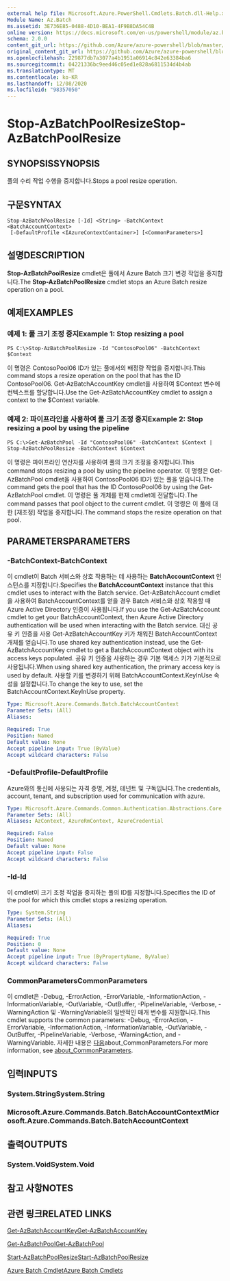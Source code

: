 ```yaml
---
external help file: Microsoft.Azure.PowerShell.Cmdlets.Batch.dll-Help.xml
Module Name: Az.Batch
ms.assetid: 3E736E85-0488-4D10-BEA1-4F9B8DA54C4B
online version: https://docs.microsoft.com/en-us/powershell/module/az.batch/stop-azbatchpoolresize
schema: 2.0.0
content_git_url: https://github.com/Azure/azure-powershell/blob/master/src/Batch/Batch/help/Stop-AzBatchPoolResize.md
original_content_git_url: https://github.com/Azure/azure-powershell/blob/master/src/Batch/Batch/help/Stop-AzBatchPoolResize.md
ms.openlocfilehash: 229877db7a3077a4b1951a06914c842e63384ba6
ms.sourcegitcommit: 04221336bc9eed46c05ed1e828a6811534d4b4ab
ms.translationtype: MT
ms.contentlocale: ko-KR
ms.lasthandoff: 12/08/2020
ms.locfileid: "98357050"
---
```

# <span data-ttu-id="bb8fe-101">Stop-AzBatchPoolResize</span><span class="sxs-lookup"><span data-stu-id="bb8fe-101">Stop-AzBatchPoolResize</span></span>

## <span data-ttu-id="bb8fe-102">SYNOPSIS</span><span class="sxs-lookup"><span data-stu-id="bb8fe-102">SYNOPSIS</span></span>
<span data-ttu-id="bb8fe-103">풀의 수리 작업 수행을 중지합니다.</span><span class="sxs-lookup"><span data-stu-id="bb8fe-103">Stops a pool resize operation.</span></span>

## <span data-ttu-id="bb8fe-104">구문</span><span class="sxs-lookup"><span data-stu-id="bb8fe-104">SYNTAX</span></span>

```
Stop-AzBatchPoolResize [-Id] <String> -BatchContext <BatchAccountContext>
 [-DefaultProfile <IAzureContextContainer>] [<CommonParameters>]
```

## <span data-ttu-id="bb8fe-105">설명</span><span class="sxs-lookup"><span data-stu-id="bb8fe-105">DESCRIPTION</span></span>
<span data-ttu-id="bb8fe-106">**Stop-AzBatchPoolResize** cmdlet은 풀에서 Azure Batch 크기 변경 작업을 중지합니다.</span><span class="sxs-lookup"><span data-stu-id="bb8fe-106">The **Stop-AzBatchPoolResize** cmdlet stops an Azure Batch resize operation on a pool.</span></span>

## <span data-ttu-id="bb8fe-107">예제</span><span class="sxs-lookup"><span data-stu-id="bb8fe-107">EXAMPLES</span></span>

### <span data-ttu-id="bb8fe-108">예제 1: 풀 크기 조정 중지</span><span class="sxs-lookup"><span data-stu-id="bb8fe-108">Example 1: Stop resizing a pool</span></span>
```
PS C:\>Stop-AzBatchPoolResize -Id "ContosoPool06" -BatchContext $Context
```

<span data-ttu-id="bb8fe-109">이 명령은 ContosoPool06 ID가 있는 풀에서의 배정량 작업을 중지합니다.</span><span class="sxs-lookup"><span data-stu-id="bb8fe-109">This command stops a resize operation on the pool that has the ID ContosoPool06.</span></span>
<span data-ttu-id="bb8fe-110">Get-AzBatchAccountKey cmdlet을 사용하여 $Context 변수에 컨텍스트를 할당합니다.</span><span class="sxs-lookup"><span data-stu-id="bb8fe-110">Use the Get-AzBatchAccountKey cmdlet to assign a context to the $Context variable.</span></span>

### <span data-ttu-id="bb8fe-111">예제 2: 파이프라인을 사용하여 풀 크기 조정 중지</span><span class="sxs-lookup"><span data-stu-id="bb8fe-111">Example 2: Stop resizing a pool by using the pipeline</span></span>
```
PS C:\>Get-AzBatchPool -Id "ContosoPool06" -BatchContext $Context | Stop-AzBatchPoolResize -BatchContext $Context
```

<span data-ttu-id="bb8fe-112">이 명령은 파이프라인 연산자를 사용하여 풀의 크기 조정을 중지합니다.</span><span class="sxs-lookup"><span data-stu-id="bb8fe-112">This command stops resizing a pool by using the pipeline operator.</span></span>
<span data-ttu-id="bb8fe-113">이 명령은 Get-AzBatchPool cmdlet을 사용하여 ContosoPool06 ID가 있는 풀을 얻습니다.</span><span class="sxs-lookup"><span data-stu-id="bb8fe-113">The command gets the pool that has the ID ContosoPool06 by using the Get-AzBatchPool cmdlet.</span></span>
<span data-ttu-id="bb8fe-114">이 명령은 풀 개체를 현재 cmdlet에 전달합니다.</span><span class="sxs-lookup"><span data-stu-id="bb8fe-114">The command passes that pool object to the current cmdlet.</span></span>
<span data-ttu-id="bb8fe-115">이 명령은 이 풀에 대한 [재조정] 작업을 중지합니다.</span><span class="sxs-lookup"><span data-stu-id="bb8fe-115">The command stops the resize operation on that pool.</span></span>

## <span data-ttu-id="bb8fe-116">PARAMETERS</span><span class="sxs-lookup"><span data-stu-id="bb8fe-116">PARAMETERS</span></span>

### <span data-ttu-id="bb8fe-117">-BatchContext</span><span class="sxs-lookup"><span data-stu-id="bb8fe-117">-BatchContext</span></span>
<span data-ttu-id="bb8fe-118">이 cmdlet이 Batch 서비스와 상호 작용하는 데 사용하는 **BatchAccountContext** 인스턴스를 지정합니다.</span><span class="sxs-lookup"><span data-stu-id="bb8fe-118">Specifies the **BatchAccountContext** instance that this cmdlet uses to interact with the Batch service.</span></span>
<span data-ttu-id="bb8fe-119">Get-AzBatchAccount cmdlet을 사용하여 BatchAccountContext를 얻을 경우 Batch 서비스와 상호 작용할 때 Azure Active Directory 인증이 사용됩니다.</span><span class="sxs-lookup"><span data-stu-id="bb8fe-119">If you use the Get-AzBatchAccount cmdlet to get your BatchAccountContext, then Azure Active Directory authentication will be used when interacting with the Batch service.</span></span> <span data-ttu-id="bb8fe-120">대신 공유 키 인증을 사용 Get-AzBatchAccountKey 키가 채워진 BatchAccountContext 개체를 얻습니다.</span><span class="sxs-lookup"><span data-stu-id="bb8fe-120">To use shared key authentication instead, use the Get-AzBatchAccountKey cmdlet to get a BatchAccountContext object with its access keys populated.</span></span> <span data-ttu-id="bb8fe-121">공유 키 인증을 사용하는 경우 기본 액세스 키가 기본적으로 사용됩니다.</span><span class="sxs-lookup"><span data-stu-id="bb8fe-121">When using shared key authentication, the primary access key is used by default.</span></span> <span data-ttu-id="bb8fe-122">사용할 키를 변경하기 위해 BatchAccountContext.KeyInUse 속성을 설정합니다.</span><span class="sxs-lookup"><span data-stu-id="bb8fe-122">To change the key to use, set the BatchAccountContext.KeyInUse property.</span></span>

```yaml
Type: Microsoft.Azure.Commands.Batch.BatchAccountContext
Parameter Sets: (All)
Aliases:

Required: True
Position: Named
Default value: None
Accept pipeline input: True (ByValue)
Accept wildcard characters: False
```

### <span data-ttu-id="bb8fe-123">-DefaultProfile</span><span class="sxs-lookup"><span data-stu-id="bb8fe-123">-DefaultProfile</span></span>
<span data-ttu-id="bb8fe-124">Azure와의 통신에 사용되는 자격 증명, 계정, 테넌트 및 구독입니다.</span><span class="sxs-lookup"><span data-stu-id="bb8fe-124">The credentials, account, tenant, and subscription used for communication with azure.</span></span>

```yaml
Type: Microsoft.Azure.Commands.Common.Authentication.Abstractions.Core.IAzureContextContainer
Parameter Sets: (All)
Aliases: AzContext, AzureRmContext, AzureCredential

Required: False
Position: Named
Default value: None
Accept pipeline input: False
Accept wildcard characters: False
```

### <span data-ttu-id="bb8fe-125">-Id</span><span class="sxs-lookup"><span data-stu-id="bb8fe-125">-Id</span></span>
<span data-ttu-id="bb8fe-126">이 cmdlet이 크기 조정 작업을 중지하는 풀의 ID를 지정합니다.</span><span class="sxs-lookup"><span data-stu-id="bb8fe-126">Specifies the ID of the pool for which this cmdlet stops a resizing operation.</span></span>

```yaml
Type: System.String
Parameter Sets: (All)
Aliases:

Required: True
Position: 0
Default value: None
Accept pipeline input: True (ByPropertyName, ByValue)
Accept wildcard characters: False
```

### <span data-ttu-id="bb8fe-127">CommonParameters</span><span class="sxs-lookup"><span data-stu-id="bb8fe-127">CommonParameters</span></span>
<span data-ttu-id="bb8fe-128">이 cmdlet은 -Debug, -ErrorAction, -ErrorVariable, -InformationAction, -InformationVariable, -OutVariable, -OutBuffer, -PipelineVariable, -Verbose, -WarningAction 및 -WarningVariable의 일반적인 매개 변수를 지원합니다.</span><span class="sxs-lookup"><span data-stu-id="bb8fe-128">This cmdlet supports the common parameters: -Debug, -ErrorAction, -ErrorVariable, -InformationAction, -InformationVariable, -OutVariable, -OutBuffer, -PipelineVariable, -Verbose, -WarningAction, and -WarningVariable.</span></span> <span data-ttu-id="bb8fe-129">자세한 내용은 [다음](http://go.microsoft.com/fwlink/?LinkID=113216)about_CommonParameters.</span><span class="sxs-lookup"><span data-stu-id="bb8fe-129">For more information, see [about_CommonParameters](http://go.microsoft.com/fwlink/?LinkID=113216).</span></span>

## <span data-ttu-id="bb8fe-130">입력</span><span class="sxs-lookup"><span data-stu-id="bb8fe-130">INPUTS</span></span>

### <span data-ttu-id="bb8fe-131">System.String</span><span class="sxs-lookup"><span data-stu-id="bb8fe-131">System.String</span></span>

### <span data-ttu-id="bb8fe-132">Microsoft.Azure.Commands.Batch.BatchAccountContext</span><span class="sxs-lookup"><span data-stu-id="bb8fe-132">Microsoft.Azure.Commands.Batch.BatchAccountContext</span></span>

## <span data-ttu-id="bb8fe-133">출력</span><span class="sxs-lookup"><span data-stu-id="bb8fe-133">OUTPUTS</span></span>

### <span data-ttu-id="bb8fe-134">System.Void</span><span class="sxs-lookup"><span data-stu-id="bb8fe-134">System.Void</span></span>

## <span data-ttu-id="bb8fe-135">참고 사항</span><span class="sxs-lookup"><span data-stu-id="bb8fe-135">NOTES</span></span>

## <span data-ttu-id="bb8fe-136">관련 링크</span><span class="sxs-lookup"><span data-stu-id="bb8fe-136">RELATED LINKS</span></span>

[<span data-ttu-id="bb8fe-137">Get-AzBatchAccountKey</span><span class="sxs-lookup"><span data-stu-id="bb8fe-137">Get-AzBatchAccountKey</span></span>](./Get-AzBatchAccountKey.md)

[<span data-ttu-id="bb8fe-138">Get-AzBatchPool</span><span class="sxs-lookup"><span data-stu-id="bb8fe-138">Get-AzBatchPool</span></span>](./Get-AzBatchPool.md)

[<span data-ttu-id="bb8fe-139">Start-AzBatchPoolResize</span><span class="sxs-lookup"><span data-stu-id="bb8fe-139">Start-AzBatchPoolResize</span></span>](./Start-AzBatchPoolResize.md)

[<span data-ttu-id="bb8fe-140">Azure Batch Cmdlet</span><span class="sxs-lookup"><span data-stu-id="bb8fe-140">Azure Batch Cmdlets</span></span>](/powershell/module/Az.Batch/)
